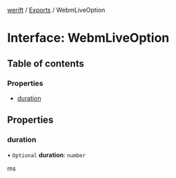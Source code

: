 [werift](../README.md) / [Exports](../modules.md) / WebmLiveOption

# Interface: WebmLiveOption

## Table of contents

### Properties

- [duration](WebmLiveOption.md#duration)

## Properties

### duration

• `Optional` **duration**: `number`

ms
